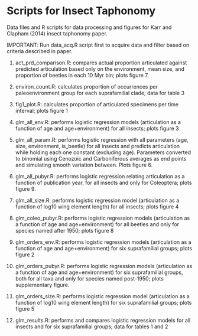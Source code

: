 Scripts for Insect Taphonomy
===========

Data files and R scripts for data processing and figures for Karr and Clapham (2014) insect taphonomy paper.

IMPORTANT: Run data_acq.R script first to acquire data and filter based on criteria described in paper.

1) act_prd_comparison.R: compares actual proportion articulated against predicted articulation based only on the environment, mean size, and proportion of beetles in each 10 Myr bin; plots figure 7.

2) environ_count.R: calculates proportion of occurrences per paleoenvironment group for each suprafamilial clade; data for table 3

3) fig1_plot.R: calculates proportion of articulated specimens per time interval; plots figure 1
 
4) glm_all_env.R: performs logistic regression models (articulation as a function of age and age+environment) for all insects; plots figure 3

5) glm_all_param.R: performs logistic regression with all parameters (age, size, environment, is_beetle) for all insects and predicts articulation while holding each one constant (excluding age). Parameters converted to binomial using Cenozoic and Carboniferous averages as end points and simulating smooth variation between. Plots figure 6.

6) glm_all_pubyr.R: performs logistic regression relating articulation as a function of publication year, for all insects and only for Coleoptera; plots figure 9.

7) glm_all_size.R: performs logistic regression model (articulation as a function of log10 wing element length) for all insects; plots figure 4

8) glm_coleo_pubyr.R: performs logistic regression models (articulation as a function of age and age+environment) for all beetles and only for species named after 1950; plots figure 8

9) glm_orders_env.R: performs logistic regression models (articulation as a function of age and age+environment) for six suprafamilial groups; plots figure 2

10) glm_orders_pubyr.R: performs logistic regression models (articulation as a function of age and age+environment) for six suprafamilial groups, both for all taxa and only for species named post-1950; plots supplementary figure.

11) glm_orders_size.R: performs logistic regression model (articulation as a function of log10 wing element length) for six suprafamilial groups; plots figure 5

12) glm_results.R: performs and compares logistic regression models for all insects and for six suprafamilial groups; data for tables 1 and 2
